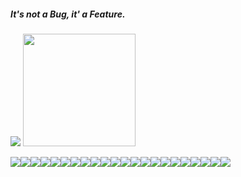 ##### It's not a Bug, it' a Feature.

<img src="https://img.shields.io/badge/Ask%20me-anything-1abc9c.svg" />

<img height="180em" src="https://github-readme-stats.vercel.app/api?username=antistereotip&show_icons=true&hide_border=true&&count_private=true&include_all_commits=true" />

<img src="https://img.shields.io/badge/C-00599C?style=for-the-badge&logo=c&logoColor=white"/><img src="https://img.shields.io/badge/PHP-777BB4?style=for-the-badge&logo=php&logoColor=white"/><img src="https://img.shields.io/badge/MySQL-00000F?style=for-the-badge&logo=mysql&logoColor=white"/><img src="https://img.shields.io/badge/Python-3776AB?style=for-the-badge&logo=python&logoColor=white"/><img src="https://img.shields.io/badge/HTML-239120?style=for-the-badge&logo=html5&logoColor=white"/><img src="https://img.shields.io/badge/HTML5-E34F26?style=for-the-badge&logo=html5&logoColor=white"/><img src="https://img.shields.io/badge/CSS-239120?&style=for-the-badge&logo=css3&logoColor=white"/><img src="https://img.shields.io/badge/CSS3-1572B6?style=for-the-badge&logo=css3&logoColor=white"/><img src="https://img.shields.io/badge/JavaScript-323330?style=for-the-badge&logo=javascript&logoColor=F7DF1E"/><img src="https://img.shields.io/badge/Bootstrap-563D7C?style=for-the-badge&logo=bootstrap&logoColor=white"/><img src="https://img.shields.io/badge/Arch_Linux-1793D1?style=for-the-badge&logo=arch-linux&logoColor=white"/><img src="https://img.shields.io/badge/Tails%20-56347C?&style=for-the-badge&logo=tails&logoColor=white" /><img src="https://img.shields.io/badge/Shell_Script-121011?style=for-the-badge&logo=gnu-bash&logoColor=white" /><img src="https://img.shields.io/badge/GitHub-100000?style=for-the-badge&logo=github&logoColor=white" /><img src="https://img.shields.io/badge/Bitbucket-330F63?style=for-the-badge&logo=bitbucket&logoColor=white" /><img src="https://img.shields.io/badge/Microsoft-666666?style=for-the-badge&logo=microsoft&logoColor=white" /><img src="https://img.shields.io/badge/Windows-0078D6?style=for-the-badge&logo=windows&logoColor=white" /><img src="https://img.shields.io/badge/Markdown-000000?style=for-the-badge&logo=markdown&logoColor=white" /><img src="https://img.shields.io/badge/Stack_Overflow-FE7A16?style=for-the-badge&logo=stack-overflow&logoColor=white" /><img src="https://img.shields.io/badge/YouTube-FF0000?style=for-the-badge&logo=youtube&logoColor=white" /><img src="https://img.shields.io/badge/Slack-4A154B?style=for-the-badge&logo=slack&logoColor=white" /><img src="https://img.shields.io/badge/Discord-7289DA?style=for-the-badge&logo=discord&logoColor=white" />
